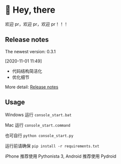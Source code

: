 # 👋 Hey, there

欢迎 pr，欢迎 pr，欢迎 pr！！！

## Release notes

The newest version: 0.3.1

[2020-11-01 11:49]

- 代码结构简洁化
- 优化细节

More detail: [Release notes](ReleaseNotes.md)

## Usage

Windows 运行 `console_start.bat`

Mac 运行 `console_start.command`

也可自行 `python console_start.py`

运行前请确保 `pip install -r requirements.txt`

iPhone 推荐使用 Pythonista 3, Android 推荐使用 Pydroid
